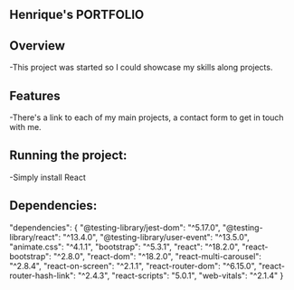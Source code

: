 ## Henrique's PORTFOLIO

## Overview 
-This project was started so I could showcase my skills along projects.

## Features
-There's a link to each of my main projects, a contact form to get in touch with me.

## Running the project:
-Simply install React

## Dependencies:

"dependencies": {
  "@testing-library/jest-dom": "^5.17.0",
  "@testing-library/react": "^13.4.0",
  "@testing-library/user-event": "^13.5.0",
  "animate.css": "^4.1.1",
  "bootstrap": "^5.3.1",
  "react": "^18.2.0",
  "react-bootstrap": "^2.8.0",
  "react-dom": "^18.2.0",
  "react-multi-carousel": "^2.8.4",
  "react-on-screen": "^2.1.1",
  "react-router-dom": "^6.15.0",
  "react-router-hash-link": "^2.4.3",
  "react-scripts": "5.0.1",
  "web-vitals": "^2.1.4"
}
